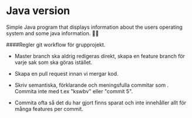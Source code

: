 # Java version

Simple Java program that displays information about the users operating system and some java information.
:man_technologist:

####Regler git workflow för grupprojekt.

* Master branch ska aldrig redigeras direkt, skapa en feature branch för varje sak som ska göras istället.

* Skapa en pull request innan vi mergar kod.

* Skriv semantiska, förklarande och meningsfulla commitar som . Commita inte med t.ex "kswbv" eller "commit 5".

* Commita ofta så det du har gjort finns sparat och inte innehåller allt för många features per commit. 